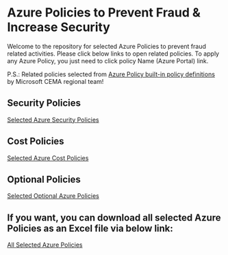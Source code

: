 <!-- 
---
author: Muammer Benzes
ms.service: azure-policy
ms.topic: include
ms.date: 04/10/2023
ms.author: muammerb
ms.custom: generated
---
-->

# Azure Policies to Prevent Fraud & Increase Security
Welcome to the repository for selected Azure Policies to prevent fraud related activities. Please click below links to open related policies. To apply any Azure Policy, you just need to click policy Name (Azure Portal) link.

P.S.: Related policies selected from [Azure Policy built-in policy definitions](https://learn.microsoft.com/en-us/azure/governance/policy/samples/built-in-policies) by Microsoft CEMA regional team!


## Security Policies
[Selected Azure Security Policies](AzurePolicies-Security.md)

## Cost Policies
[Selected Azure Cost Policies](AzurePolicies-Cost.md)

## Optional Policies
[Selected Optional Azure Policies](/AzurePolicies-Optional.md)





## If you want, you can download all selected Azure Policies as an Excel file via below link:

[All Selected Azure Policies](/AzureFraud-Policies.xlsx)

